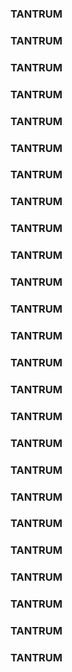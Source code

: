 ### TANTRUM   
### TANTRUM   
### TANTRUM   
### TANTRUM   
### TANTRUM   
### TANTRUM   
### TANTRUM   
### TANTRUM   
### TANTRUM   
### TANTRUM   
### TANTRUM   
### TANTRUM   
### TANTRUM   
### TANTRUM   
### TANTRUM   
### TANTRUM   
### TANTRUM   
### TANTRUM   
### TANTRUM   
### TANTRUM   
### TANTRUM   
### TANTRUM   
### TANTRUM   
### TANTRUM   
### TANTRUM